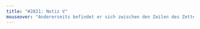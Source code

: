 ```yaml
---
title: "#2821: Notiz V"
mouseover: "Andererseits befindet er sich zwischen den Zeilen des Zettels in seiner Hand und denen des Zettels unter ihm."
---
```

